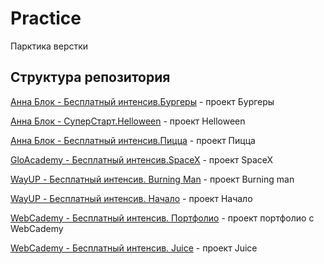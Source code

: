 # Practice
Парктика верстки

## Структура репозитория

[Анна Блок - Бесплатный  интенсив.Бургеры](/TypeVerstal/Burgery/site/index.html) - проект Бургеры

[Анна Блок - СуперСтарт.Helloween](/TypeVerstal/SuperStart/helloween/index.html) - проект Helloween

[Анна Блок - Бесплатный  интенсив.Пицца](/TypeVerstal/Pizza/index.html) - проект Пицца

[GloAcademy - Бесплатный  интенсив.SpaceX](/GloAcademy/SpaceX/index.html) - проект SpaceX

[WayUP - Бесплатный  интенсив. Burning Man](/WayUP/BurningMan/index.html) - проект Burning man

[WayUP - Бесплатный  интенсив. Начало](/WayUP/%D0%92%D0%B5%D1%80%D1%81%D1%82%D0%BA%D0%B0%D0%9D%D0%B0%D1%87%D0%B0%D0%BB%D0%BE/%D0%98%D1%82%D0%BE%D0%B3%D0%BE%D0%B2%D1%8B%D0%B9%D0%A1%D0%B0%D0%B9%D1%82/index.html) - проект Начало

[WebCademy - Бесплатный интенсив. Портфолио](/WebCademy/CreateSite/index.html) - проект портфолио с WebCademy

[WebCademy - Бесплатный интенсив. Juice](/WebCademy/Juice/index.html) - проект Juice

 


